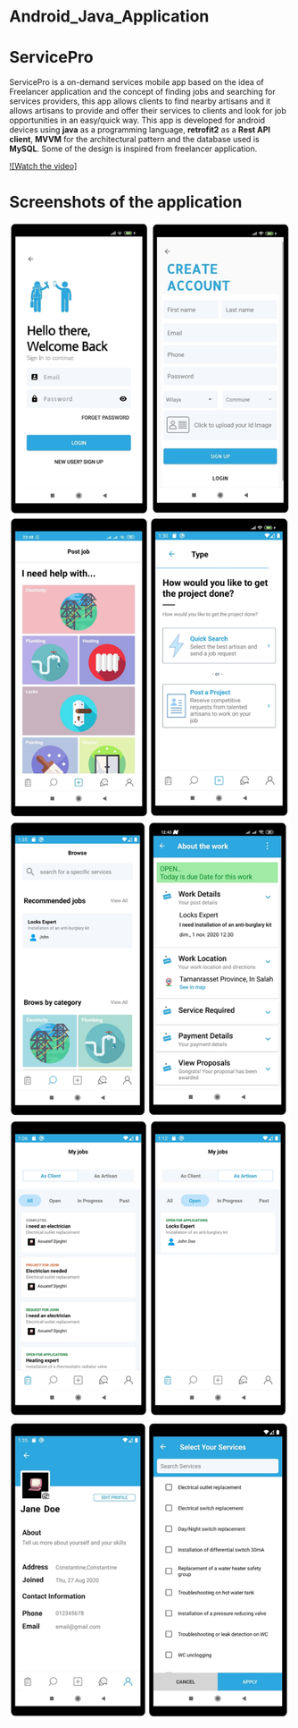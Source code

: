 # Android_Java_Application
# ServicePro

ServicePro is a on-demand services mobile app based on the idea of Freelancer application and the concept of finding jobs and searching for services providers, this app allows clients to find nearby artisans and it allows artisans to provide and offer their services to clients and look for job opportunities in an easy/quick way.
This app is developed for android devices using  <b>java</b> as a programming language, <b>retrofit2</b> as a  <b>Rest API client</b>,  <b>MVVM</b> for the architectural pattern and the database used is  <b>MySQL</b>.
Some of the design is inspired from freelancer application. 

[![Watch the video]](https://drive.google.com/file/d/1Jds65FblfZRsXYC_Mcp49fYatHG9Ixfk/view?usp=sharing)

# Screenshots of the application

![Screenshot](https://github.com/Aouatef-Djeghri/Android_Java_Application/blob/main/servicePro%20screenshots/login%20%26%20signUp.png)
![Screenshot](https://github.com/Aouatef-Djeghri/Android_Java_Application/blob/main/servicePro%20screenshots/addCategory%20%26%20selectType.png)
![Screenshot](https://github.com/Aouatef-Djeghri/Android_Java_Application/blob/main/servicePro%20screenshots/searchWork%20%26%20WorkDetails.png)
![Screenshot](https://github.com/Aouatef-Djeghri/Android_Java_Application/blob/main/servicePro%20screenshots/AssignmentsCleint%20%26%20AssignmentsArtisan.png)
![Screenshot](https://github.com/Aouatef-Djeghri/Android_Java_Application/blob/main/servicePro%20screenshots/Edit%20Profile%20%26%20UpdateServices.png)












